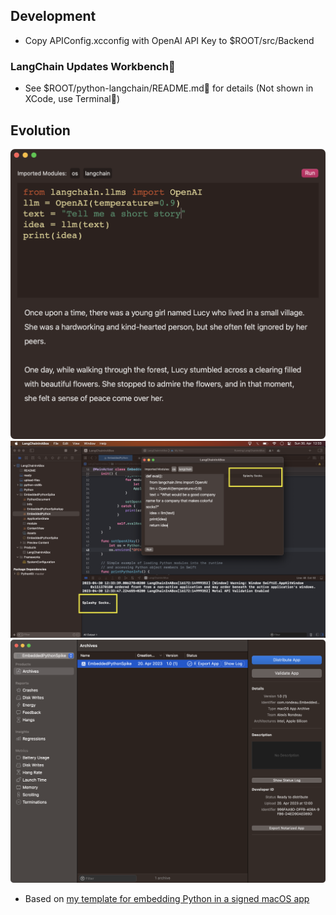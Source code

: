 ## Development
- Copy APIConfig.xcconfig with OpenAI API Key to $ROOT/src/Backend

### LangChain Updates Workbench
- See $ROOT/python-langchain/README.md for details (Not shown in XCode, use Terminal)

## Evolution
![v1.1](v1.1.png)
![First Success](first-success.png)
![Notarized](ready.png)

- Based on [my template for embedding Python in a signed macOS app](https://github.com/akaalias/EmbeddedPythonAppTemplate)
